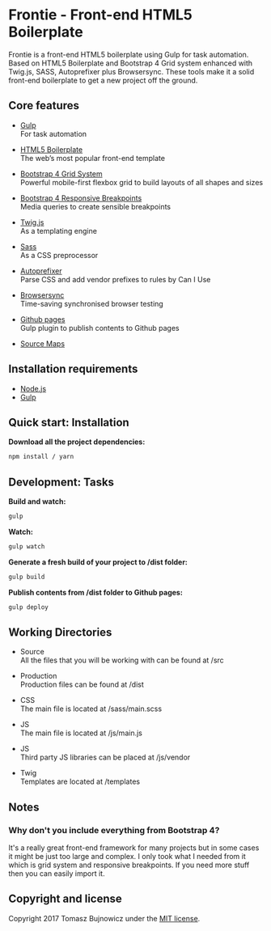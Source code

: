 # Frontie - Front-end HTML5 Boilerplate

Frontie is a front-end HTML5 boilerplate using Gulp for task automation.
Based on HTML5 Boilerplate and Bootstrap 4 Grid system enhanced with Twig.js, SASS, Autoprefixer plus Browsersync.
These tools make it a solid front-end boilerplate to get a new project off the ground.

## Core features

* [Gulp](http://gulpjs.com/)  
  For task automation

* [HTML5 Boilerplate](https://html5boilerplate.com/)  
  The web’s most popular front-end template

* [Bootstrap 4 Grid System](http://getbootstrap.com/docs/4.0/layout/grid/)  
  Powerful mobile-first flexbox grid to build layouts of all shapes and sizes

* [Bootstrap 4 Responsive Breakpoints](http://getbootstrap.com/docs/4.0/layout/overview/#responsive-breakpoints)  
  Media queries to create sensible breakpoints

* [Twig.js](https://github.com/twigjs/twig.js)  
  As a templating engine

* [Sass](http://sass-lang.com/)  
  As a CSS preprocessor

* [Autoprefixer](https://www.npmjs.org/package/gulp-autoprefixer)  
  Parse CSS and add vendor prefixes to rules by Can I Use

* [Browsersync](https://www.browsersync.io/)  
  Time-saving synchronised browser testing

* [Github pages](https://www.npmjs.com/package/gulp-gh-pages)  
  Gulp plugin to publish contents to Github pages

* [Source Maps](https://www.npmjs.com/package/gulp-sourcemaps)

## Installation requirements
* [Node.js](https://nodejs.org/)
* [Gulp](http://gulpjs.com/)

## Quick start: Installation
**Download all the project dependencies:**
```sh
npm install / yarn
```

## Development: Tasks
**Build and watch:**
```sh
gulp
```

**Watch:**
```sh
gulp watch
```

**Generate a fresh build of your project to /dist folder:**
```sh
gulp build
```

**Publish contents from /dist folder to Github pages:**
```sh
gulp deploy
```

## Working Directories

* Source  
  All the files that you will be working with can be found at /src

* Production  
  Production files can be found at /dist

* CSS  
  The main file is located at /sass/main.scss

* JS  
  The main file is located at /js/main.js

* JS  
  Third party JS libraries can be placed at /js/vendor

* Twig  
  Templates are located at /templates

## Notes

### Why don't you include everything from Bootstrap 4?

It's a really great front-end framework for many projects but in some cases it might be just too large and complex. I only took what I needed from it which is grid system and responsive breakpoints. If you need more stuff then you can easily import it.

## Copyright and license

Copyright 2017 Tomasz Bujnowicz under the [MIT license](http://opensource.org/licenses/MIT).
